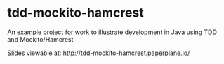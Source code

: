tdd-mockito-hamcrest
====================

An example project for work to illustrate development in Java using TDD and Mockito/Hamcrest

Slides viewable at: http://tdd-mockito-hamcrest.paperplane.io/
